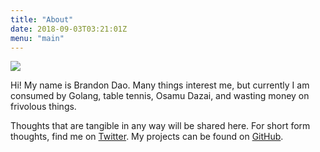 ```yaml
---
title: "About"
date: 2018-09-03T03:21:01Z
menu: "main"
---
```

<img src="/image/me.jpg"/>
<!--more-->

Hi!
My name is Brandon Dao.
Many things interest me, but currently I am consumed by Golang, table tennis, Osamu Dazai, and wasting money on frivolous things.

Thoughts that are tangible in any way will be shared here.
For short form thoughts, find me on [Twitter](https://twitter.com/daosyn).
My projects can be found on [GitHub](https://github.com/daosyn).
